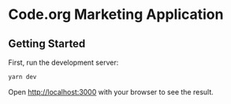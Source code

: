 # Code.org Marketing Application

## Getting Started

First, run the development server:

```bash
yarn dev
```

Open [http://localhost:3000](http://localhost:3000) with your browser to see the result.
